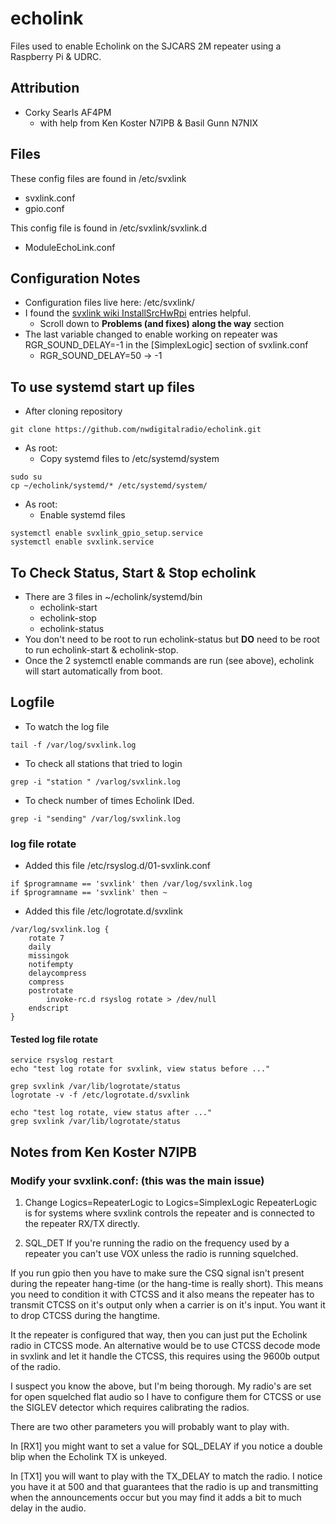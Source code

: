 # echolink
Files used to enable Echolink on the SJCARS 2M repeater using a Raspberry Pi & UDRC.

## Attribution

* Corky Searls AF4PM
  * with help from Ken Koster N7IPB & Basil Gunn N7NIX

## Files

These config files are found in /etc/svxlink

* svxlink.conf
* gpio.conf

This config file is found in /etc/svxlink/svxlink.d

* ModuleEchoLink.conf

## Configuration Notes

* Configuration files live here: /etc/svxlink/
* I found the [svxlink wiki InstallSrcHwRpi](https://github.com/sm0svx/svxlink/wiki/InstallSrcHwRpi) entries helpful.
  * Scroll down to __Problems (and fixes) along the way__ section
* The last variable changed to enable working on repeater was RGR_SOUND_DELAY=-1 in the [SimplexLogic] section of svxlink.conf
  * RGR_SOUND_DELAY=50 -> -1

## To use systemd start up files
* After cloning repository
```
git clone https://github.com/nwdigitalradio/echolink.git
```

* As root:
  * Copy systemd files to /etc/systemd/system

```
sudo su
cp ~/echolink/systemd/* /etc/systemd/system/
```

* As root:
  * Enable systemd files

```
systemctl enable svxlink_gpio_setup.service
systemctl enable svxlink.service
```
## To Check Status, Start & Stop echolink
* There are 3 files in ~/echolink/systemd/bin
  * echolink-start
  * echolink-stop
  * echolink-status
* You don't need to be root to run echolink-status but **DO** need to be root to run echolink-start & echolink-stop.
* Once the 2 systemctl enable commands are run (see above), echolink will start automatically from boot.

## Logfile

* To watch the log file
```
tail -f /var/log/svxlink.log
```

* To check all stations that tried to login
```
grep -i "station " /varlog/svxlink.log
```
* To check number of times Echolink IDed.
```
grep -i "sending" /var/log/svxlink.log
```
### log file rotate
* Added this file /etc/rsyslog.d/01-svxlink.conf
```
if $programname == 'svxlink' then /var/log/svxlink.log
if $programname == 'svxlink' then ~
```

* Added this file /etc/logrotate.d/svxlink
```
/var/log/svxlink.log {
	rotate 7
	daily
	missingok
	notifempty
	delaycompress
	compress
	postrotate
		invoke-rc.d rsyslog rotate > /dev/null
	endscript
}
```

#### Tested log file rotate
```
service rsyslog restart
echo "test log rotate for svxlink, view status before ..."

grep svxlink /var/lib/logrotate/status
logrotate -v -f /etc/logrotate.d/svxlink

echo "test log rotate, view status after ..."
grep svxlink /var/lib/logrotate/status
```
## Notes from Ken Koster N7IPB

### Modify your svxlink.conf: (this was the main issue)
1. Change Logics=RepeaterLogic to Logics=SimplexLogic
RepeaterLogic is for systems where svxlink controls the repeater and is
connected to the repeater RX/TX directly.

2. SQL_DET
If you're running the radio on the frequency used by a repeater you can't use
VOX unless the radio is running squelched.

If you run gpio then you have to make sure the CSQ signal isn't present during
the repeater hang-time (or the hang-time is really short).   This means you
need to condition it with CTCSS and it also means the repeater has to transmit
CTCSS on it's output only when a carrier is on it's input.  You want it to
drop CTCSS during the hangtime.

It the repeater is configured that way,  then you can just put the Echolink
radio in CTCSS mode.  An alternative would be to use CTCSS decode mode in
svxlink and let it handle the CTCSS, this requires using the 9600b output of
the radio.

I suspect you know the above,  but I'm being thorough.  My radio's are set for
open squelched flat audio so I have to configure them for CTCSS or use the
SIGLEV detector which requires calibrating the radios.

There are two other parameters you will probably want to play with.

In [RX1] you might want to set a value for SQL_DELAY if you notice a double
blip when the Echolink TX is unkeyed.

In [TX1] you will want to play with the TX_DELAY to match the radio.   I
notice you have it at 500 and that guarantees that the radio is up and
transmitting when the announcements occur but you may find it adds a bit to
much delay in the audio.
